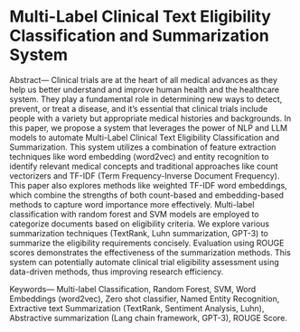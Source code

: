 # Multi-Label Clinical Text Eligibility Classification and Summarization System 

Abstract— Clinical trials are at the heart of all medical advances as they help us better understand and improve human health and the healthcare system. They play a fundamental role in determining new ways to detect, prevent, or treat a disease, and it’s essential that clinical trials include people with a variety but appropriate medical histories and backgrounds. In this paper, we propose a system that leverages the power of NLP and LLM models to automate Multi-Label Clinical Text Eligibility Classification and Summarization. This system utilizes a combination of feature extraction techniques like word embedding (word2vec) and entity recognition to identify relevant medical concepts and traditional approaches like count vectorizers and TF-IDF (Term Frequency-Inverse Document Frequency). This paper also explores methods like weighted TF-IDF word embeddings, which combine the strengths of both count-based and embedding-based methods to capture word importance more effectively.  Multi-label classification with random forest and SVM models are employed to categorize documents based on eligibility criteria. We explore various summarization techniques (TextRank, Luhn summarization, GPT-3) to summarize the eligibility requirements concisely. Evaluation using ROUGE scores demonstrates the effectiveness of the summarization methods. This system can potentially automate clinical trial eligibility assessment using data-driven methods, thus improving research efficiency. 

 

Keywords— Multi-label Classification, Random Forest, SVM, Word Embeddings (word2vec), Zero shot classifier, Named Entity Recognition, Extractive text Summarization (TextRank, Sentiment Analysis, Luhn), Abstractive summarization (Lang chain framework, GPT-3), ROUGE Score.  


 
